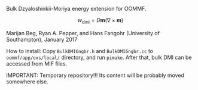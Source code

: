 Bulk Dzyaloshinkii-Moriya energy extension for OOMMF.

$$w_\text{dmi} = D\mathbf{m}(\nabla \times \mathbf{m})$$

Marijan Beg, Ryan A. Pepper, and Hans Fangohr (University of Southampton), January 2017

How to install: Copy `BulkDMI6ngbr.h` and `BulkDMI6ngbr.cc` to `oommf/app/oxs/local/` directory, and run `pimake`. After that, bulk DMI can be accessed from MIF files.

IMPORTANT: Temporary repository!!! Its content will be probably moved somewhere else.